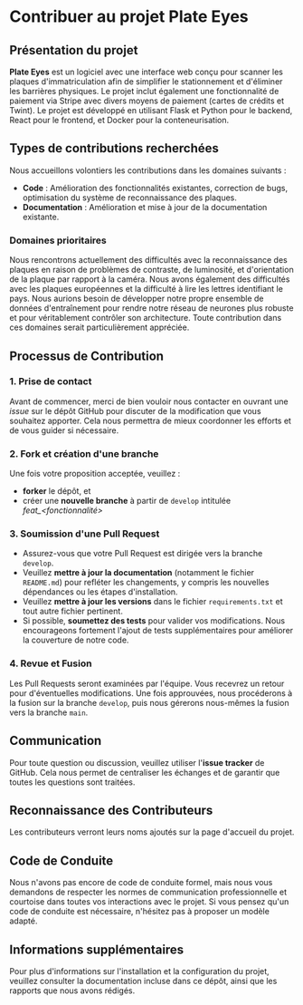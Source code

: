 # Contribuer au projet Plate Eyes

## Présentation du projet

**Plate Eyes** est un logiciel avec une interface web conçu pour scanner les plaques d'immatriculation afin de simplifier le stationnement et d'éliminer les barrières physiques. Le projet inclut également une fonctionnalité de paiement via Stripe avec divers moyens de paiement (cartes de crédits et Twint). Le projet est développé en utilisant Flask et Python pour le backend, React pour le frontend, et Docker pour la conteneurisation.

## Types de contributions recherchées

Nous accueillons volontiers les contributions dans les domaines suivants :
- **Code** : Amélioration des fonctionnalités existantes, correction de bugs, optimisation du système de reconnaissance des plaques.
- **Documentation** : Amélioration et mise à jour de la documentation existante.

### Domaines prioritaires

Nous rencontrons actuellement des difficultés avec la reconnaissance des plaques en raison de problèmes de contraste, de luminosité, et d'orientation de la plaque par rapport à la caméra. Nous avons également des difficultés avec les plaques européennes et la difficulté à lire les lettres identifiant le pays. Nous aurions besoin de développer notre propre ensemble de données d'entraînement pour rendre notre réseau de neurones plus robuste et pour véritablement contrôler son architecture. Toute contribution dans ces domaines serait particulièrement appréciée.

## Processus de Contribution

### 1. Prise de contact

Avant de commencer, merci de bien vouloir nous contacter en ouvrant une *issue* sur le dépôt GitHub pour discuter de la modification que vous souhaitez apporter. Cela nous permettra de mieux coordonner les efforts et de vous guider si nécessaire.

### 2. Fork et création d'une branche

Une fois votre proposition acceptée, veuillez :
- **forker** le dépôt, et
- créer une **nouvelle branche** à partir de `develop` intitulée *feat_<fonctionnalité>*

### 3. Soumission d'une Pull Request

- Assurez-vous que votre Pull Request est dirigée vers la branche `develop`.
- Veuillez **mettre à jour la documentation** (notamment le fichier `README.md`) pour refléter les changements, y compris les nouvelles dépendances ou les étapes d'installation.
- Veuillez **mettre à jour les versions** dans le fichier `requirements.txt` et tout autre fichier pertinent.
- Si possible, **soumettez des tests** pour valider vos modifications. Nous encourageons fortement l'ajout de tests supplémentaires pour améliorer la couverture de notre code.

### 4. Revue et Fusion

Les Pull Requests seront examinées par l'équipe. Vous recevrez un retour pour d'éventuelles modifications. Une fois approuvées, nous procéderons à la fusion sur la branche `develop`, puis nous gérerons nous-mêmes la fusion vers la branche `main`.

## Communication

Pour toute question ou discussion, veuillez utiliser l'**issue tracker** de GitHub. Cela nous permet de centraliser les échanges et de garantir que toutes les questions sont traitées.

## Reconnaissance des Contributeurs

Les contributeurs verront leurs noms ajoutés sur la page d'accueil du projet.

## Code de Conduite

Nous n'avons pas encore de code de conduite formel, mais nous vous demandons de respecter les normes de communication professionnelle et courtoise dans toutes vos interactions avec le projet. Si vous pensez qu'un code de conduite est nécessaire, n'hésitez pas à proposer un modèle adapté.

## Informations supplémentaires

Pour plus d'informations sur l'installation et la configuration du projet, veuillez consulter la documentation incluse dans ce dépôt, ainsi que les rapports que nous avons rédigés.